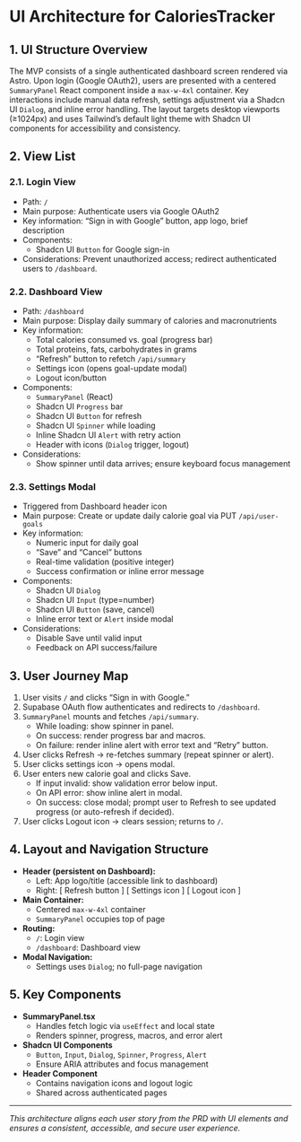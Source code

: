 # UI Architecture for CaloriesTracker

## 1. UI Structure Overview

The MVP consists of a single authenticated dashboard screen rendered via Astro. Upon login (Google OAuth2), users are presented with a centered `SummaryPanel` React component inside a `max-w-4xl` container. Key interactions include manual data refresh, settings adjustment via a Shadcn UI `Dialog`, and inline error handling. The layout targets desktop viewports (≥1024px) and uses Tailwind’s default light theme with Shadcn UI components for accessibility and consistency.

## 2. View List

### 2.1. Login View

- Path: `/`
- Main purpose: Authenticate users via Google OAuth2
- Key information: “Sign in with Google” button, app logo, brief description
- Components:
  - Shadcn UI `Button` for Google sign-in
- Considerations: Prevent unauthorized access; redirect authenticated users to `/dashboard`.

### 2.2. Dashboard View

- Path: `/dashboard`
- Main purpose: Display daily summary of calories and macronutrients
- Key information:
  - Total calories consumed vs. goal (progress bar)
  - Total proteins, fats, carbohydrates in grams
  - “Refresh” button to refetch `/api/summary`
  - Settings icon (opens goal-update modal)
  - Logout icon/button
- Components:
  - `SummaryPanel` (React)
  - Shadcn UI `Progress` bar
  - Shadcn UI `Button` for refresh
  - Shadcn UI `Spinner` while loading
  - Inline Shadcn UI `Alert` with retry action
  - Header with icons (`Dialog` trigger, logout)
- Considerations:
  - Show spinner until data arrives; ensure keyboard focus management

### 2.3. Settings Modal

- Triggered from Dashboard header icon
- Main purpose: Create or update daily calorie goal via PUT `/api/user-goals`
- Key information:
  - Numeric input for daily goal
  - “Save” and “Cancel” buttons
  - Real-time validation (positive integer)
  - Success confirmation or inline error message
- Components:
  - Shadcn UI `Dialog`
  - Shadcn UI `Input` (type=number)
  - Shadcn UI `Button` (save, cancel)
  - Inline error text or `Alert` inside modal
- Considerations:
  - Disable Save until valid input
  - Feedback on API success/failure

## 3. User Journey Map

1. User visits `/` and clicks “Sign in with Google.”
2. Supabase OAuth flow authenticates and redirects to `/dashboard`.
3. `SummaryPanel` mounts and fetches `/api/summary`.
   - While loading: show spinner in panel.
   - On success: render progress bar and macros.
   - On failure: render inline alert with error text and “Retry” button.
4. User clicks Refresh → re-fetches summary (repeat spinner or alert).
5. User clicks settings icon → opens modal.
6. User enters new calorie goal and clicks Save.
   - If input invalid: show validation error below input.
   - On API error: show inline alert in modal.
   - On success: close modal; prompt user to Refresh to see updated progress (or auto-refresh if decided).
7. User clicks Logout icon → clears session; returns to `/`.

## 4. Layout and Navigation Structure

- **Header (persistent on Dashboard):**
  - Left: App logo/title (accessible link to dashboard)
  - Right: [ Refresh button ] [ Settings icon ] [ Logout icon ]
- **Main Container:**
  - Centered `max-w-4xl` container
  - `SummaryPanel` occupies top of page
- **Routing:**
  - `/`: Login view
  - `/dashboard`: Dashboard view
- **Modal Navigation:**
  - Settings uses `Dialog`; no full-page navigation

## 5. Key Components

- **SummaryPanel.tsx**
  - Handles fetch logic via `useEffect` and local state
  - Renders spinner, progress, macros, and error alert
- **Shadcn UI Components**
  - `Button`, `Input`, `Dialog`, `Spinner`, `Progress`, `Alert`
  - Ensure ARIA attributes and focus management
- **Header Component**
  - Contains navigation icons and logout logic
  - Shared across authenticated pages

---

_This architecture aligns each user story from the PRD with UI elements and ensures a consistent, accessible, and secure user experience._

